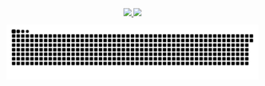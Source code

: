 <div align="center">
  <a href="https://github.com/VictorFerreiraGarcia">
  <img height="180em" src="https://github-readme-stats.vercel.app/api?username=VictorFerreiraGarcia&show_icons=true&theme=dracula&include_all_commits=true&count_private=true"/>
  <img height="180em" src="https://github-readme-stats.vercel.app/api/top-langs/?username=VictorFerreiraGarcia&layout=compact&langs_count=7&theme=dracula"/>
</div>

 ![Snake animation](https://github.com/VictorFerreiraGarcia/VictorFerreiraGarcia/blob/output/github-contribution-grid-snake.svg)
 
